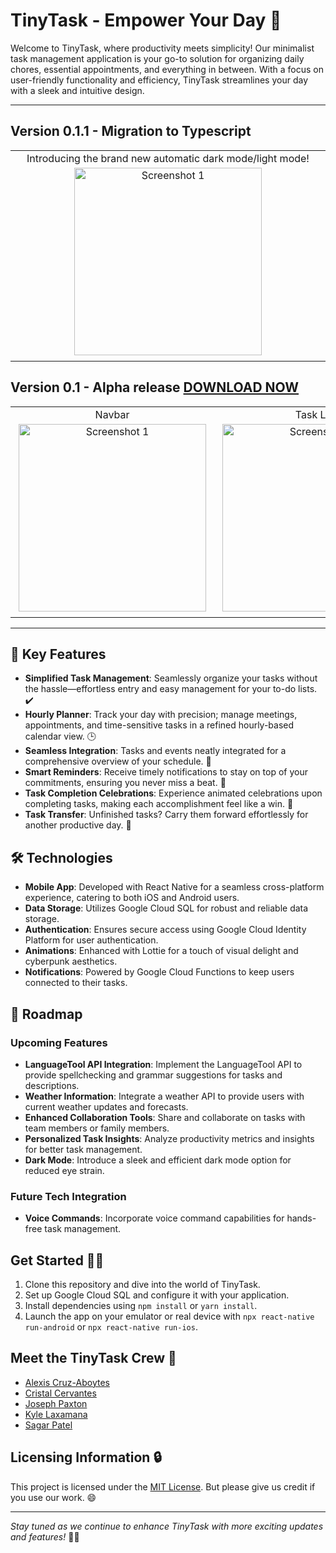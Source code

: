 # TinyTask - Empower Your Day 🚀

Welcome to TinyTask, where productivity meets simplicity! Our minimalist task management application is your go-to solution for organizing daily chores, essential appointments, and everything in between. With a focus on user-friendly functionality and efficiency, TinyTask streamlines your day with a sleek and intuitive design.

***

## Version 0.1.1 - Migration to Typescript 
<table style="width: 100%;">
  <tr>
    <td style="text-align: center; width: 25%;">
      <text>Introducing the brand new automatic dark mode/light mode!</text>
      <br><img src="https://github.com/CSC-4350-FL2023/CyberPunk/blob/main/README/1_1_darkmode.gif" alt="Screenshot 1" width="300" style="padding: 5px;">
    </td>
    <!--<td style="text-align: center; width: 25%;">-->
    <!--  <img src="https://github.com/CSC-4350-FL2023/CyberPunk/blob/main/README/1_homescreen.png" alt="Screenshot 2" width="300" style="padding: 5px;">-->
    <!--  <text>Home Screen</text>-->
    <!--</td>-->
    <!--<td style="text-align: center; width: 25%;">
      <text>Task List</text>
      <img src="https://github.com/CSC-4350-FL2023/CyberPunk/blob/main/README/1_tasklist.gif" alt="Screenshot 3" width="300" style="padding: 5px;">
    </td>
    <td style="text-align: center; width: 25%;">
      <text>Calendar View</text>
      <img src="https://github.com/CSC-4350-FL2023/CyberPunk/blob/main/README/1_calendarview.gif" alt="Screenshot 3" width="300" style="padding: 5px;">
    </td>-->
  </tr>
</table>

## Version 0.1 - Alpha release [DOWNLOAD NOW](https://github.com/CSC-4350-FL2023/CyberPunk/releases/tag/v0.1)
<table style="width: 100%;">
  <tr>
    <td style="text-align: center; width: 25%;">
      <text>Navbar</text>
      <img src="https://github.com/CSC-4350-FL2023/CyberPunk/blob/main/README/1_navbar.gif" alt="Screenshot 1" width="300" style="padding: 5px;">
    </td>
    <!--<td style="text-align: center; width: 25%;">-->
    <!--  <img src="https://github.com/CSC-4350-FL2023/CyberPunk/blob/main/README/1_homescreen.png" alt="Screenshot 2" width="300" style="padding: 5px;">-->
    <!--  <text>Home Screen</text>-->
    <!--</td>-->
    <td style="text-align: center; width: 25%;">
      <text>Task List</text>
      <img src="https://github.com/CSC-4350-FL2023/CyberPunk/blob/main/README/1_tasklist.gif" alt="Screenshot 3" width="300" style="padding: 5px;">
    </td>
    <td style="text-align: center; width: 25%;">
      <text>Calendar View</text>
      <img src="https://github.com/CSC-4350-FL2023/CyberPunk/blob/main/README/1_calendarview.gif" alt="Screenshot 3" width="300" style="padding: 5px;">
    </td>
  </tr>
</table>

***

## 🚀 Key Features

- **Simplified Task Management**: Seamlessly organize your tasks without the hassle—effortless entry and easy management for your to-do lists. ✔️
- **Hourly Planner**: Track your day with precision; manage meetings, appointments, and time-sensitive tasks in a refined hourly-based calendar view. 🕒
- **Seamless Integration**: Tasks and events neatly integrated for a comprehensive overview of your schedule. 📅
- **Smart Reminders**: Receive timely notifications to stay on top of your commitments, ensuring you never miss a beat. 🚨
- **Task Completion Celebrations**: Experience animated celebrations upon completing tasks, making each accomplishment feel like a win. 🎉
- **Task Transfer**: Unfinished tasks? Carry them forward effortlessly for another productive day. 🚀

## 🛠️ Technologies

- **Mobile App**: Developed with React Native for a seamless cross-platform experience, catering to both iOS and Android users.
- **Data Storage**: Utilizes Google Cloud SQL for robust and reliable data storage.
- **Authentication**: Ensures secure access using Google Cloud Identity Platform for user authentication.
- **Animations**: Enhanced with Lottie for a touch of visual delight and cyberpunk aesthetics.
- **Notifications**: Powered by Google Cloud Functions to keep users connected to their tasks.

## 🚀 Roadmap

### Upcoming Features

- **LanguageTool API Integration**: Implement the LanguageTool API to provide spellchecking and grammar suggestions for tasks and descriptions.
- **Weather Information**: Integrate a weather API to provide users with current weather updates and forecasts.
- **Enhanced Collaboration Tools**: Share and collaborate on tasks with team members or family members.
- **Personalized Task Insights**: Analyze productivity metrics and insights for better task management.
- **Dark Mode**: Introduce a sleek and efficient dark mode option for reduced eye strain.

### Future Tech Integration

- **Voice Commands**: Incorporate voice command capabilities for hands-free task management.

## Get Started 🏃‍♂️

1. Clone this repository and dive into the world of TinyTask.
2. Set up Google Cloud SQL and configure it with your application.
3. Install dependencies using `npm install` or `yarn install`.
4. Launch the app on your emulator or real device with `npx react-native run-android` or `npx react-native run-ios`.


## Meet the TinyTask Crew 🌟

- [Alexis Cruz-Aboytes](https://github.com/ChicoQuemador1)
- [Cristal Cervantes](https://github.com/cristalc13)
- [Joseph Paxton](https://github.com/jpaxton7)
- [Kyle Laxamana](https://github.com/kyleLaxamana)
- [Sagar Patel](https://github.com/SagarPateI)

## Licensing Information 🔒

This project is licensed under the [MIT License](LICENSE). But please give us credit if you use our work. 😄

---

*Stay tuned as we continue to enhance TinyTask with more exciting updates and features!* 🚀💡
